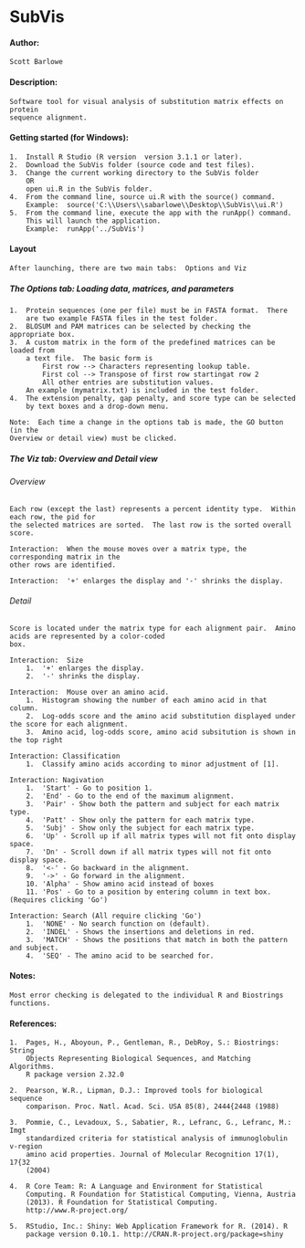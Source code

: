 # SubVis

#### Author:  
    Scott Barlowe

#### Description:  
    Software tool for visual analysis of substitution matrix effects on protein 
    sequence alignment.
    
#### Getting started (for Windows):
    1.  Install R Studio (R version  version 3.1.1 or later).
    2.  Download the SubVis folder (source code and test files).
    3.  Change the current working directory to the SubVis folder
        OR
        open ui.R in the SubVis folder.
    4.  From the command line, source ui.R with the source() command.
        Example:  source('C:\\Users\\sabarlowe\\Desktop\\SubVis\\ui.R')
    5.  From the command line, execute the app with the runApp() command.
        This will launch the application.
        Example:  runApp('../SubVis')

#### Layout
    After launching, there are two main tabs:  Options and Viz
    
##### The Options tab:  Loading data, matrices, and parameters
    1.  Protein sequences (one per file) must be in FASTA format.  There
        are two example FASTA files in the test folder.
    2.  BLOSUM and PAM matrices can be selected by checking the appropriate box.
    3.  A custom matrix in the form of the predefined matrices can be loaded from 
        a text file.  The basic form is 
            First row --> Characters representing lookup table.
            First col --> Transpose of first row startingat row 2
            All other entries are substitution values.
        An example (mymatrix.txt) is included in the test folder.
    4.  The extension penalty, gap penalty, and score type can be selected
        by text boxes and a drop-down menu.

    Note:  Each time a change in the options tab is made, the GO button (in the 
    Overview or detail view) must be clicked.

##### The Viz tab:  Overview and Detail view

###### Overview

    Each row (except the last) represents a percent identity type.  Within each row, the pid for
    the selected matrices are sorted.  The last row is the sorted overall score.  
    
    Interaction:  When the mouse moves over a matrix type, the corresponding matrix in the 
    other rows are identified.
    
    Interaction:  '+' enlarges the display and '-' shrinks the display.
    
###### Detail

    Score is located under the matrix type for each alignment pair.  Amino acids are represented by a color-coded
    box.
    
    Interaction:  Size
        1.  '+' enlarges the display.
        2.  '-' shrinks the display.
    
    Interaction:  Mouse over an amino acid.
        1.  Histogram showing the number of each amino acid in that column.
        2.  Log-odds score and the amino acid substitution displayed under the score for each alignment.
        3.  Amino acid, log-odds score, amino acid subsitution is shown in the top right
    
    Interaction: Classification
        1.  Classify amino acids according to minor adjustment of [1].
    
    Interaction: Nagivation
        1.  'Start' - Go to position 1.
        2.  'End' - Go to the end of the maximum alignment.
        3.  'Pair' - Show both the pattern and subject for each matrix type.
        4.  'Patt' - Show only the pattern for each matrix type.
        5.  'Subj' - Show only the subject for each matrix type.
        6.  'Up' - Scroll up if all matrix types will not fit onto display space.
        7.  'Dn' - Scroll down if all matrix types will not fit onto display space.
        8.  '<-' - Go backward in the alignment.
        9.  '->' - Go forward in the alignment.
        10. 'Alpha' - Show amino acid instead of boxes
        11. 'Pos' - Go to a position by entering column in text box. (Requires clicking 'Go')
        
    Interaction: Search (All require clicking 'Go')
        1.  'NONE' - No search function on (default).
        2.  'INDEL' - Shows the insertions and deletions in red.
        3.  'MATCH' - Shows the positions that match in both the pattern and subject.
        4.  'SEQ' - The amino acid to be searched for.
    
#### Notes:

    Most error checking is delegated to the individual R and Biostrings functions.
    

#### References:

    1.  Pages, H., Aboyoun, P., Gentleman, R., DebRoy, S.: Biostrings: String
        Objects Representing Biological Sequences, and Matching Algorithms.
        R package version 2.32.0
        
    2.  Pearson, W.R., Lipman, D.J.: Improved tools for biological sequence
        comparison. Proc. Natl. Acad. Sci. USA 85(8), 2444{2448 (1988)
        
    3.  Pommie, C., Levadoux, S., Sabatier, R., Lefranc, G., Lefranc, M.: Imgt
        standardized criteria for statistical analysis of immunoglobulin v-region
        amino acid properties. Journal of Molecular Recognition 17(1), 17{32
        (2004)
    
    4.  R Core Team: R: A Language and Environment for Statistical
        Computing. R Foundation for Statistical Computing, Vienna, Austria
        (2013). R Foundation for Statistical Computing.
        http://www.R-project.org/

    5.  RStudio, Inc.: Shiny: Web Application Framework for R. (2014). R
        package version 0.10.1. http://CRAN.R-project.org/package=shiny
